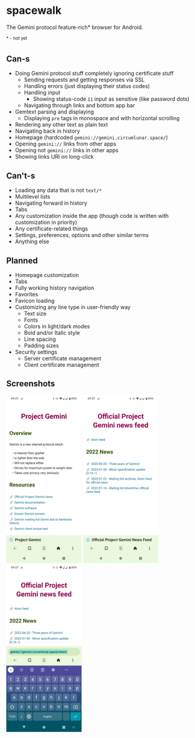 # spacewalk
The Gemini protocol feature-rich* browser for Android.

<sup>* - not yet</sup>

## Can-s
- Doing Gemini protocol stuff completely ignoring certificate stuff
  - Sending requests and getting responses via SSL
  - Handling errors (just displaying their status codes)
  - Handling input
    - Showing status-code `11` input as sensitive (like password dots)
  - Navigating through links and bottom app bar
- Gemtext parsing and displaying
  - Displaying `pre` tags in monospace and with horizontal scrolling
- Rendering any other text as plain text
- Navigating back in history
- Homepage (hardcoded `gemini://gemini.circumlunar.space/`)
- Opening `gemini://` links from other apps
- Opening not `gemini://` links in other apps
- Showing links URI on long-click

## Can't-s
- Loading any data that is not `text/*`
- Multilevel lists
- Navigating forward in history
- Tabs
- Any customization inside the app (though code is written with customization in priority)
- Any certificate-related things
- Settings, preferences, options and other similar terms
- Anything else

## Planned
- Homepage customization
- Tabs
- Fully working history navigation
- Favorites
- Favicon loading
- Customizing any line type in user-friendly way
  - Text size
  - Fonts
  - Colors in light/dark modes
  - Bold and/or Italic style
  - Line spacing
  - Padding sizes
- Security settings
  - Server certificate management
  - Client certificate management

## Screenshots

<span>
<img src="readme_assets/geminibrowser_main.png" width=200>
<img src="readme_assets/geminibrowser_other.png" width=200>
<img src="readme_assets/geminibrowser_keyboard.png" width=200>
</span>